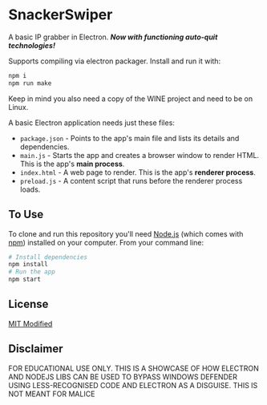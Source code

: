 # SnackerSwiper
A basic IP grabber in Electron. ***Now with functioning auto-quit technologies!***

Supports compiling via electron packager. Install and run it with:

```bash
npm i
npm run make
```

Keep in mind you also need a copy of the WINE project and need to be on Linux.

A basic Electron application needs just these files:

- `package.json` - Points to the app's main file and lists its details and dependencies.
- `main.js` - Starts the app and creates a browser window to render HTML. This is the app's **main process**.
- `index.html` - A web page to render. This is the app's **renderer process**.
- `preload.js` - A content script that runs before the renderer process loads.


## To Use

To clone and run this repository you'll need [Node.js](https://nodejs.org/en/download/) (which comes with [npm](http://npmjs.com)) installed on your computer. From your command line:

```bash
# Install dependencies
npm install
# Run the app
npm start
```

## License

[MIT Modified](LICENSE.md)

## Disclaimer

FOR EDUCATIONAL USE ONLY. THIS IS A SHOWCASE OF HOW ELECTRON AND NODEJS LIBS CAN BE USED TO BYPASS WINDOWS DEFENDER USING LESS-RECOGNISED CODE AND ELECTRON AS A DISGUISE. THIS IS NOT MEANT FOR MALICE
